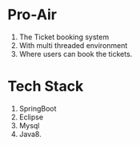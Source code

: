 # Pro-Air

1. The Ticket booking system
2. With multi threaded environment
3. Where users can book the tickets.

# Tech Stack

1. SpringBoot
2. Eclipse
3. Mysql
4. Java8.
